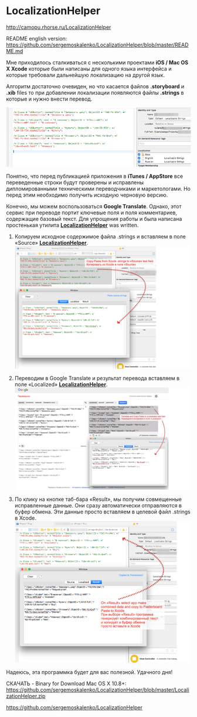 
# LocalizationHelper
http://camopu.rhorse.ru/LocalizationHelper

README english version:
https://github.com/sergemoskalenko/LocalizationHelper/blob/master/README.md 

Мне приходилось сталкиваться с несколькими проектами **iOS / Mac OS X Xcode** которые были написаны для одного языка интерфейса и которые требовали дальнейшую локализацию на другой язык.

Алгоритм достаточно очевиден, но что касается файлов **.storyboard** и **.xib** files то при добавлении локализации появляются файлы **.strings**  в которые и нужно внести перевод.

![img1](https://github.com/sergemoskalenko/LocalizationHelper/blob/master/01-unlocalized-strings-file.png?raw=true)

Понятно, что перед публикацией приложения в  **iTunes / AppStore** все переведенные строки будут проверены и исправлены дипломированными техническими переводчиками и маркетологами. Но перед этим необходимо получить исходную черновую версию.

Конечно, мы можем воспользоваться  **Google Translate**. Однако, этот сервис при переводе портит ключевые поля и поля комментариев, содержащие базовый текст. Для упрощения работы и была написана простенькая утилита **[LocalizationHelper](https://github.com/sergemoskalenko/LocalizationHelper)** was written.

1. Копируем исходное содержимое файла .strings и вставляем в поле «Source»  **[LocalizationHelper](https://github.com/sergemoskalenko/LocalizationHelper)**.
![img1](https://github.com/sergemoskalenko/LocalizationHelper/blob/master/02-copy-old-strings.png?raw=true)

2. Переводим в Google Translate и результат перевода вставляем в поле  «Localized» **[LocalizationHelper](https://github.com/sergemoskalenko/LocalizationHelper)**.
![img1](https://github.com/sergemoskalenko/LocalizationHelper/blob/master/03-copy-translated.png)

3. По клику на кнопке таб-бара «Result», мы получим совмещенные исправленные данные. Они сразу автоматически отправляются в буфер обмена. Эти данные просто вставляем в целевой файл .strings в Xcode.
![img1](https://github.com/sergemoskalenko/LocalizationHelper/blob/master/04-copy-result-to-xcode.png?raw=true)

Надеюсь, эта программка будет для вас полезной.
Удачного дня!

СКАЧАТЬ - Binary for Download Mac OS X 10.8+:
https://github.com/sergemoskalenko/LocalizationHelper/blob/master/LocalizationHelper.zip

https://github.com/sergemoskalenko/LocalizationHelper
